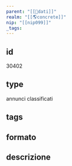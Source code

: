```yaml
---
parent: "[[💾dati]]"
realm: "[[🌎concrete]]"
nip: "[[nip099]]"
_tags:
---
```

## id
30402
## type
annunci classificati
## tags
## formato

## descrizione

